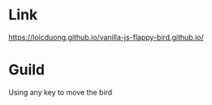 # Link
https://loicduong.github.io/vanilla-js-flappy-bird.github.io/  
# Guild 
Using any key to move the bird
